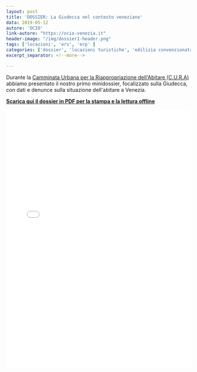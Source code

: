 ```yaml
---
layout: post
title: 'DOSSIER: La Giudecca nel contesto veneziano'
data: 2019-05-12
autore: 'OCIO'
link-autore: "https://ocio-venezia.it"
header-image: "/img/dossier1-header.png"
tags: ['locazioni', 'ers', 'erp' ]
categories: ['dossier', 'locazioni turistiche', 'edilizia convenzionata','ERP']
excerpt_separator: <!--more-->

---
```

Durante la [Camminata Urbana per la Riappropriazione dell'Abitare (C.U.R.A)](/incontri/2019/05/12/camminata_urbana/) abbiamo presentato il nostro primo minidossier, focalizzato sulla Giudecca, con dati e denunce sulla situazione dell'abitare a Venezia. 
<!--more-->

 <p style="font-weight:700"><a href="/files/2019-05-11_minidossier.pdf"><i class="fas fa-download"></i> Scarica qui il dossier in PDF per la stampa e la lettura offline</a></p>

<div class="slides-container">

<iframe src="//slides.com/alicecorona-1/ocio-minidossier-1/embed" width="960" height="700" style="width:100%" scrolling="no" frameborder="0" webkitallowfullscreen mozallowfullscreen allowfullscreen></iframe>
</div>

